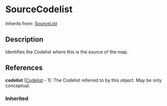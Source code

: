 
# SourceCodelist

Inherits from: [SourceList](SourceList.md)



## Description

Identifies the Codelist where this is the source of the map.




## References

**codelist** ([Codelist](../Codelist/Codelist.md) - 1): The Codelist referred to by this object. May be only conceptual.

### Inherited




